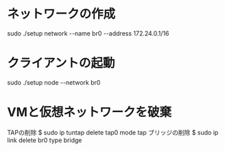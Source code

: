 # ネットワークの作成
sudo ./setup network --name br0 --address 172.24.0.1/16

# クライアントの起動
sudo ./setup node --network br0

# VMと仮想ネットワークを破棄

TAPの削除
    $ sudo ip tuntap delete tap0 mode tap
ブリッジの削除
    $ sudo ip link delete br0 type bridge
